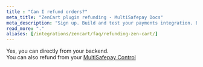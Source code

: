 ```yaml
---
title : "Can I refund orders?"
meta_title: "ZenCart plugin refunding - MultiSafepay Docs"
meta_description: "Sign up. Build and test your payments integration. Explore our products and services. Use our API Reference, SDKs, and wrappers. Get support."
read_more: "."
aliases: [/integrations/zencart/faq/refunding-zen-cart/]
---
```

Yes, you can directly from your backend.  
You can also refund from your [MultiSafepay Control](https://merchant.multisafepay.com)
